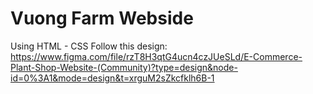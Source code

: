 # Vuong Farm Webside
Using HTML - CSS 
Follow this design: https://www.figma.com/file/rzT8H3qtG4ucn4czJUeSLd/E-Commerce-Plant-Shop-Website-(Community)?type=design&node-id=0%3A1&mode=design&t=xrguM2sZkcfklh6B-1
